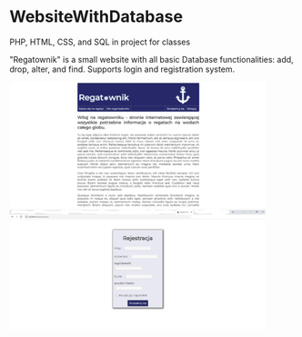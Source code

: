 # WebsiteWithDatabase
PHP, HTML, CSS, and SQL in project for classes

"Regatownik" is a small website with all basic Database functionalities: add, drop, alter, and find. Supports login and registration system.


<img
  src="/ScreenShots/main1.jpg"
  alt="Alt text"
  title="Optional title"
  style="display: inline-block; margin: 0 auto; width: 450px">  
<img
  src="/ScreenShots/rejestracja1.jpg"
  alt="Alt text"
  title="Optional title"
  style="display: inline-block; margin: 0 auto; width: 450px">
